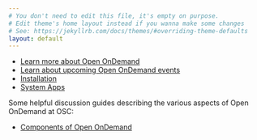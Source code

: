 ```yaml
---
# You don't need to edit this file, it's empty on purpose.
# Edit theme's home layout instead if you wanna make some changes
# See: https://jekyllrb.com/docs/themes/#overriding-theme-defaults
layout: default
---
```

 - [Learn more about Open OnDemand](about)
 - [Learn about upcoming Open OnDemand events](webinar)
 - [Installation](installation)
 - [System Apps](system-apps)

Some helpful discussion guides describing the various aspects of Open OnDemand
at OSC:

 - [Components of Open OnDemand](components)
